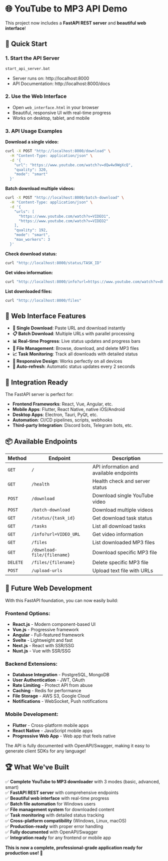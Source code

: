# 🌐 **YouTube to MP3 API Demo**

This project now includes a **FastAPI REST server** and **beautiful web interface**!

## 🚀 **Quick Start**

### 1. Start the API Server
```cmd
start_api_server.bat
```
- Server runs on: http://localhost:8000
- API Documentation: http://localhost:8000/docs

### 2. Use the Web Interface
- Open `web_interface.html` in your browser
- Beautiful, responsive UI with real-time progress
- Works on desktop, tablet, and mobile

### 3. API Usage Examples

**Download a single video:**
```bash
curl -X POST "http://localhost:8000/download" \
  -H "Content-Type: application/json" \
  -d '{
    "url": "https://www.youtube.com/watch?v=dQw4w9WgXcQ",
    "quality": 320,
    "mode": "smart"
  }'
```

**Batch download multiple videos:**
```bash
curl -X POST "http://localhost:8000/batch-download" \
  -H "Content-Type: application/json" \
  -d '{
    "urls": [
      "https://www.youtube.com/watch?v=VIDEO1",
      "https://www.youtube.com/watch?v=VIDEO2"
    ],
    "quality": 192,
    "mode": "smart",
    "max_workers": 3
  }'
```

**Check download status:**
```bash
curl "http://localhost:8000/status/TASK_ID"
```

**Get video information:**
```bash
curl "http://localhost:8000/info?url=https://www.youtube.com/watch?v=dQw4w9WgXcQ"
```

**List downloaded files:**
```bash
curl "http://localhost:8000/files"
```

## 🎨 **Web Interface Features**

- **🎵 Single Download**: Paste URL and download instantly
- **📋 Batch Download**: Multiple URLs with parallel processing  
- **📊 Real-time Progress**: Live status updates and progress bars
- **📁 File Management**: Browse, download, and delete MP3 files
- **📈 Task Monitoring**: Track all downloads with detailed status
- **📱 Responsive Design**: Works perfectly on all devices
- **🔄 Auto-refresh**: Automatic status updates every 2 seconds

## 🔧 **Integration Ready**

The FastAPI server is perfect for:
- **Frontend Frameworks**: React, Vue, Angular, etc.
- **Mobile Apps**: Flutter, React Native, native iOS/Android
- **Desktop Apps**: Electron, Tauri, PyQt, etc.
- **Automation**: CI/CD pipelines, scripts, webhooks
- **Third-party Integration**: Discord bots, Telegram bots, etc.

## 📦 **Available Endpoints**

| Method | Endpoint | Description |
|--------|----------|-------------|
| `GET` | `/` | API information and available endpoints |
| `GET` | `/health` | Health check and server status |
| `POST` | `/download` | Download single YouTube video |
| `POST` | `/batch-download` | Download multiple videos |
| `GET` | `/status/{task_id}` | Get download task status |
| `GET` | `/tasks` | List all download tasks |
| `GET` | `/info?url=VIDEO_URL` | Get video information |
| `GET` | `/files` | List downloaded MP3 files |
| `GET` | `/download-file/{filename}` | Download specific MP3 file |
| `DELETE` | `/files/{filename}` | Delete specific MP3 file |
| `POST` | `/upload-urls` | Upload text file with URLs |

## 🎯 **Future Web Development**

With this FastAPI foundation, you can now easily build:

### Frontend Options:
- **React.js** - Modern component-based UI
- **Vue.js** - Progressive framework  
- **Angular** - Full-featured framework
- **Svelte** - Lightweight and fast
- **Next.js** - React with SSR/SSG
- **Nuxt.js** - Vue with SSR/SSG

### Backend Extensions:
- **Database Integration** - PostgreSQL, MongoDB
- **User Authentication** - JWT, OAuth
- **Rate Limiting** - Protect API from abuse
- **Caching** - Redis for performance
- **File Storage** - AWS S3, Google Cloud
- **Notifications** - WebSocket, Push notifications

### Mobile Development:
- **Flutter** - Cross-platform mobile apps
- **React Native** - JavaScript mobile apps
- **Progressive Web App** - Web app that feels native

The API is fully documented with OpenAPI/Swagger, making it easy to generate client SDKs for any language!

## 🏆 **What We've Built**

✅ **Complete YouTube to MP3 downloader** with 3 modes (basic, advanced, smart)  
✅ **FastAPI REST server** with comprehensive endpoints  
✅ **Beautiful web interface** with real-time progress  
✅ **Batch file automation** for Windows users  
✅ **File management system** for downloaded content  
✅ **Task monitoring** with detailed status tracking  
✅ **Cross-platform compatibility** (Windows, Linux, macOS)  
✅ **Production-ready** with proper error handling  
✅ **Fully documented** with OpenAPI/Swagger  
✅ **Integration ready** for any frontend or mobile app  

**This is now a complete, professional-grade application ready for production use! 🎉**
